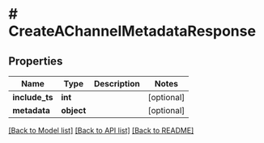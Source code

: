 # # CreateAChannelMetadataResponse

## Properties

Name | Type | Description | Notes
------------ | ------------- | ------------- | -------------
**include_ts** | **int** |  | [optional]
**metadata** | **object** |  | [optional]

[[Back to Model list]](../../README.md#models) [[Back to API list]](../../README.md#endpoints) [[Back to README]](../../README.md)

